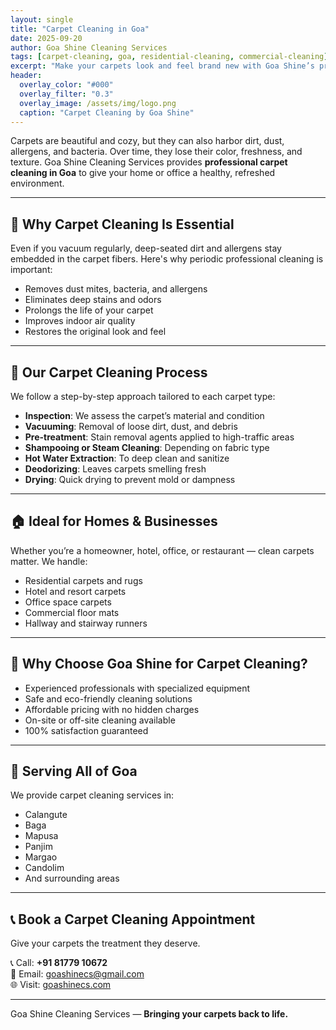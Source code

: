 ```yaml
---
layout: single
title: "Carpet Cleaning in Goa"
date: 2025-09-20
author: Goa Shine Cleaning Services
tags: [carpet-cleaning, goa, residential-cleaning, commercial-cleaning]
excerpt: "Make your carpets look and feel brand new with Goa Shine’s professional carpet cleaning services."
header:
  overlay_color: "#000"
  overlay_filter: "0.3"
  overlay_image: /assets/img/logo.png
  caption: "Carpet Cleaning by Goa Shine"
---
```


Carpets are beautiful and cozy, but they can also harbor dirt, dust, allergens, and bacteria. Over time, they lose their color, freshness, and texture. Goa Shine Cleaning Services provides **professional carpet cleaning in Goa** to give your home or office a healthy, refreshed environment.

---

## 🧽 Why Carpet Cleaning Is Essential

Even if you vacuum regularly, deep-seated dirt and allergens stay embedded in the carpet fibers. Here's why periodic professional cleaning is important:

- Removes dust mites, bacteria, and allergens  
- Eliminates deep stains and odors  
- Prolongs the life of your carpet  
- Improves indoor air quality  
- Restores the original look and feel  

---

## 🧼 Our Carpet Cleaning Process

We follow a step-by-step approach tailored to each carpet type:

- **Inspection**: We assess the carpet’s material and condition  
- **Vacuuming**: Removal of loose dirt, dust, and debris  
- **Pre-treatment**: Stain removal agents applied to high-traffic areas  
- **Shampooing or Steam Cleaning**: Depending on fabric type  
- **Hot Water Extraction**: To deep clean and sanitize  
- **Deodorizing**: Leaves carpets smelling fresh  
- **Drying**: Quick drying to prevent mold or dampness  

---

## 🏠 Ideal for Homes & Businesses

Whether you’re a homeowner, hotel, office, or restaurant — clean carpets matter. We handle:

- Residential carpets and rugs  
- Hotel and resort carpets  
- Office space carpets  
- Commercial floor mats  
- Hallway and stairway runners  

---

## 🌟 Why Choose Goa Shine for Carpet Cleaning?

- Experienced professionals with specialized equipment  
- Safe and eco-friendly cleaning solutions  
- Affordable pricing with no hidden charges  
- On-site or off-site cleaning available  
- 100% satisfaction guaranteed  

---

## 📍 Serving All of Goa

We provide carpet cleaning services in:

- Calangute  
- Baga  
- Mapusa  
- Panjim  
- Margao  
- Candolim  
- And surrounding areas  

---

## 📞 Book a Carpet Cleaning Appointment

Give your carpets the treatment they deserve.

📞 Call: **+91 81779 10672**  
📧 Email: [goashinecs@gmail.com](mailto:goashinecs@gmail.com)  
🌐 Visit: [goashinecs.com](https://goashinecs.com)

---

Goa Shine Cleaning Services — **Bringing your carpets back to life.**

